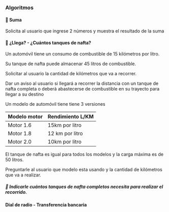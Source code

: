 ### Algoritmos

#### :pushpin: Suma

Solicita al usuario que ingrese 2 números y muestra el resultado de la suma

#### :pushpin: ¿Llega? - ¿Cuántos tanques de nafta?

Un automóvil tiene un consumo de combustible de 15 kilómetros por litro.

Su tanque de nafta puede almacenar 45 litros de combustible.

Solicitar al usuario la cantidad de kilómetros que va a recorrer.

Dar un aviso al usuario si llegará a recorrer la distancia con un tanque de nafta completa o
deberá abastecerse de combustible en su trayecto para llegar a su destino

Un modelo de automóvil tiene tiene 3 versiones

| Modelo motor | Rendimiento L/KM |
| ------------- | ------------- |
| Motor 1.6   | 15km por litro  |
| Motor 1.8   | 12 km por litro  |
| Motor 2.0   | 10km por litro |

El tanque de nafta es igual para todos los modelos y la carga máxima es de 50 litros.

Preguntarle al usuario que modelo esta usando y la cantidad de kilómetros que va a realizar.

##### :pushpin: Indicarle cuántos tanques de nafta completos necesita para realizar el recorrido.

#### Dial de radio - Transferencia bancaria